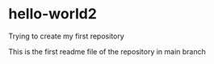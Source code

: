 # hello-world2
Trying to create my first repository

This is the first readme file of the repository in main branch
